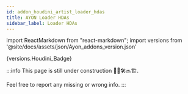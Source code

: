 ```yaml
---
id: addon_houdini_artist_loader_hdas
title: AYON Loader HDAs
sidebar_label: Loader HDAs
---
```


import ReactMarkdown from "react-markdown";
import versions from '@site/docs/assets/json/Ayon_addons_version.json'

<ReactMarkdown>
{versions.Houdini_Badge}
</ReactMarkdown>

:::info
This page is still under construction 👷🚧🛠️🔜🏗️.

Feel free to report any missing or wrong info.
:::